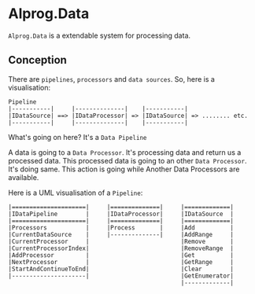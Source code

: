 # Alprog.Data
`Alprog.Data` is a extendable system for processing data. 
## Conception
There are `pipelines`, `processors` and `data sources`. So, here is a visualisation:
```
Pipeline
|-----------|     |--------------|    |-----------|
|IDataSource| ==> |IDataProcessor| => |IDataSource| => ........ etc.
|-----------|     |--------------|    |-----------|
```
What's going on here? 
It's a `Data Pipeline`

A data is going to a `Data Processor`. It's processing data and return us a processed data. 
This processed data is going to an other `Data Processor`. It's doing same.
This action is going while Another Data Processors are available.

Here is a UML visualisation of a `Pipeline`:
```
|=====================|     |==============|     |=============|
|IDataPipeline        |     |IDataProcessor|     |IDataSource  |
|=====================|     |==============|     |=============|
|Processors           |     |Process       |     |Add          |
|CurrentDataSource    |     |--------------|     |AddRange     |
|CurrentProcessor     |                          |Remove       |
|CurrentProcessorIndex|                          |RemoveRange  |
|AddProcessor         |                          |Get          |
|NextProcessor        |                          |GetRange     |
|StartAndContinueToEnd|                          |Clear        |
|---------------------|                          |GetEnumerator|
                                                 |-------------|
```
